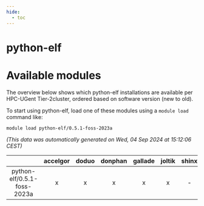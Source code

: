 ```yaml
---
hide:
  - toc
---
```


python-elf
==========

# Available modules


The overview below shows which python-elf installations are available per HPC-UGent Tier-2cluster, ordered based on software version (new to old).

To start using python-elf, load one of these modules using a `module load` command like:

```shell
module load python-elf/0.5.1-foss-2023a
```

*(This data was automatically generated on Wed, 04 Sep 2024 at 15:12:06 CEST)*  

| |accelgor|doduo|donphan|gallade|joltik|shinx|skitty|
| :---: | :---: | :---: | :---: | :---: | :---: | :---: | :---: |
|python-elf/0.5.1-foss-2023a|x|x|x|x|x|-|x|
